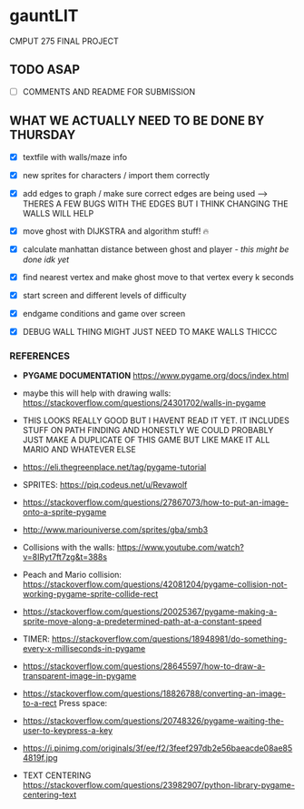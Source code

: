 # gauntLIT
CMPUT 275 FINAL PROJECT


## TODO ASAP
- [ ] COMMENTS AND README FOR SUBMISSION

## WHAT WE ACTUALLY NEED TO BE DONE BY THURSDAY
- [x] textfile with walls/maze info
- [x] new sprites for characters / import them correctly
- [x] add edges to graph / make sure correct edges are being used --> THERES A FEW BUGS WITH THE EDGES BUT I THINK CHANGING THE WALLS WILL HELP
- [x] move ghost with DIJKSTRA and algorithm stuff! 🔥
- [x] calculate manhattan distance between ghost and player - *this might be done idk yet*
- [x] find nearest vertex and make ghost move to that vertex every k seconds
- [x] start screen and different levels of difficulty
- [x] endgame conditions and game over screen
- [x] DEBUG WALL THING MIGHT JUST NEED TO MAKE WALLS THICCC


### REFERENCES

- **PYGAME DOCUMENTATION**
https://www.pygame.org/docs/index.html

- maybe this will help with drawing walls: https://stackoverflow.com/questions/24301702/walls-in-pygame

- THIS LOOKS REALLY GOOD BUT I HAVENT READ IT YET. IT INCLUDES STUFF ON PATH FINDING AND HONESTLY WE COULD PROBABLY JUST MAKE A DUPLICATE OF THIS GAME BUT LIKE MAKE IT ALL MARIO AND WHATEVER ELSE
- https://eli.thegreenplace.net/tag/pygame-tutorial

- SPRITES: https://piq.codeus.net/u/Revawolf
- https://stackoverflow.com/questions/27867073/how-to-put-an-image-onto-a-sprite-pygame
- http://www.mariouniverse.com/sprites/gba/smb3

- Collisions with the walls: https://www.youtube.com/watch?v=8IRyt7ft7zg&t=388s

- Peach and Mario collision: https://stackoverflow.com/questions/42081204/pygame-collision-not-working-pygame-sprite-collide-rect

- https://stackoverflow.com/questions/20025367/pygame-making-a-sprite-move-along-a-predetermined-path-at-a-constant-speed

- TIMER: https://stackoverflow.com/questions/18948981/do-something-every-x-milliseconds-in-pygame

- https://stackoverflow.com/questions/28645597/how-to-draw-a-transparent-image-in-pygame

- https://stackoverflow.com/questions/18826788/converting-an-image-to-a-rect
  Press space:
- https://stackoverflow.com/questions/20748326/pygame-waiting-the-user-to-keypress-a-key

- https://i.pinimg.com/originals/3f/ee/f2/3feef297db2e56baeacde08ae854819f.jpg

- TEXT CENTERING https://stackoverflow.com/questions/23982907/python-library-pygame-centering-text
